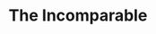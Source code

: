 ---
title:         "The Incomparable"
description:   "The Incomparable is a weekly dive into geeky media we love, including movies, books, TV, comics, and more, featuring a rotating panel of guests and hosted by Jason Snell."
url-thumbnail: "http://www.theincomparable.com/imgs/design/logo-theincomparable.png"
url-rss:       "http://feeds.theincomparable.com/theincomparable"
url-web:       "http://www.theincomparable.com/theincomparable"
url-itunes:    "https://itunes.apple.com/us/podcast/the-incomparable/id388887532?mt=2&uo=4"
---